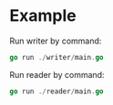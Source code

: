 # Example

Run writer by command:
```go
go run ./writer/main.go
```

Run reader by command:
```go
go run ./reader/main.go
```